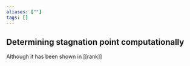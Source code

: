 ```yaml
---
aliases: [""]
tags: []
---
```


## Determining stagnation point computationally

Although it has been shown in [[rank]]


